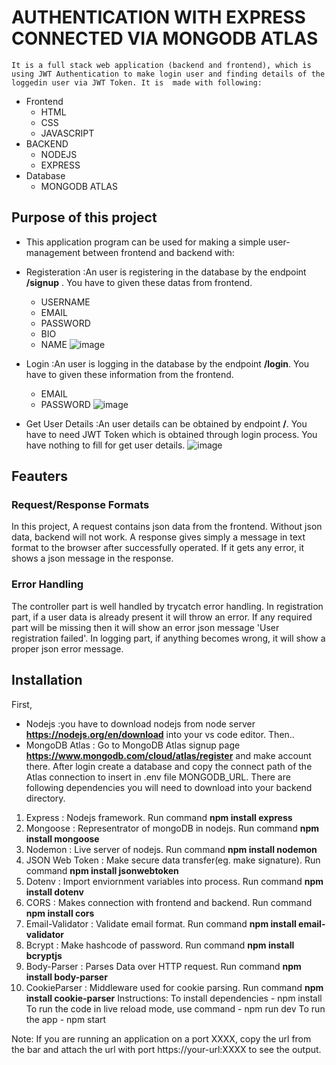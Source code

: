 
# AUTHENTICATION WITH EXPRESS CONNECTED VIA MONGODB ATLAS
    It is a full stack web application (backend and frontend), which is using JWT Authentication to make login user and finding details of the loggedin user via JWT Token. It is  made with following:
- Frontend
  - HTML
  - CSS
  - JAVASCRIPT
- BACKEND
  - NODEJS
  - EXPRESS
- Database
  - MONGODB ATLAS
## Purpose of this project
- This application program can be used for making a simple user-management between frontend and backend with:
 - Registeration
   :An user is registering in the database by the endpoint **/signup** . You have to given these datas from frontend.
   - USERNAME
   - EMAIL
   - PASSWORD
   - BIO
   - NAME
     ![image](https://github.com/ankitmishraindia/AuthWithExpress/assets/122813547/218c28f7-4947-4b68-9c41-6cc025793942)

 - Login
    :An user is logging in the database by the endpoint **/login**. You have to given these information from the frontend.
    - EMAIL
    - PASSWORD
      ![image](https://github.com/ankitmishraindia/AuthWithExpress/assets/122813547/7b1df0d4-509e-47fa-a121-526c9b8be484)

 - Get User Details
    :An user details can be obtained by endpoint **/**. You have to need JWT Token which is obtained through login process.
     You have nothing to fill for get user details.
   ![image](https://github.com/ankitmishraindia/AuthWithExpress/assets/122813547/5d1f52cd-1672-405f-aa12-124988f7e295)


## Feauters
 ### Request/Response Formats
 In this project, A request contains json data from the frontend. Without json data, backend will not work.
 A response gives simply a message in text format to the browser after successfully operated. If it gets any error, it shows a json message in the response.
 ### Error Handling
  The controller part is well handled by trycatch error handling. In registration part, if a user data is already present it will throw an error. If any required part will be missing then it will show an error json message 'User registration failed'.
  In logging part, if anything becomes wrong, it will show a proper json error message.
## Installation
  First, 
  - Nodejs :you have to download nodejs from node server **https://nodejs.org/en/download** into your vs code editor.
  Then..
  - MongoDB Atlas : Go to MongoDB Atlas signup page **https://www.mongodb.com/cloud/atlas/register** and make account 
    there. After login create a database and copy the connect path  of the Atlas connection to insert in .env file MONGODB_URL.
  There are following dependencies you will need to download into your backend directory.
  1. Express : Nodejs framework. Run command **npm install express**
  2. Mongoose : Representrator of mongoDB in nodejs. Run command **npm install mongoose**
  3. Nodemon : Live server of nodejs. Run command **npm install nodemon**
  4. JSON Web Token : Make secure data transfer(eg. make signature). Run command **npm install jsonwebtoken**
  5. Dotenv : Import enviornment variables into process. Run command **npm install dotenv**
  6. CORS : Makes connection with frontend and backend. Run command **npm install cors**
  7. Email-Validator : Validate email format. Run command **npm install email-validator**
  8. Bcrypt : Make hashcode of password. Run command **npm install bcryptjs**
  9. Body-Parser : Parses Data over HTTP request. Run command **npm install body-parser**
  10. CookieParser : Middleware used for cookie parsing. Run command **npm install cookie-parser**
Instructions:
    To install dependencies - npm install
    To run the code in live reload mode, use command - npm run dev
    To run the app - npm start

Note: If you are running an application on a port XXXX, copy the url from the bar  and attach the url with port https://your-url:XXXX to see the output.
